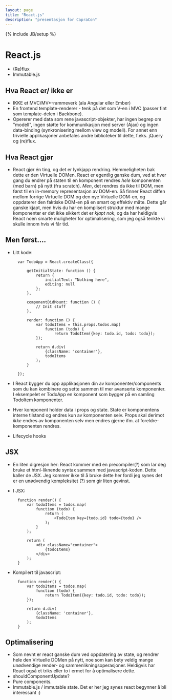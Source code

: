 ```yaml
---
layout: page
title: "React.js"
description: "presentasjon for CapraCon"
---
```

{% include JB/setup %}


React.js
========

* (Re)flux
* Immutable.js

Hva React er/ ikke er
---------------------

* IKKE et MVC/MV\*-rammeverk (ala Angular eller Ember)
* En frontend template-renderer -
  tenk på det som V-en i MVC
  (passer fint som template-delen i Backbone).
* Opererer med data som rene javascript-objekter,
  har ingen begrep om "modell",
  ingen støtte for kommunikasjon med server (Ajax)
  og ingen data-binding
  (synkronisering mellom view og modell).
  For annet enn trivielle applikasjoner
  anbefales andre biblioteker til dette,
  f.eks. jQuery og (re)flux.

Hva React gjør
--------------

* React gjør én ting, og det er lynkjapp rendring.
  Hemmeligheten bak dette er den Virtuelle DOMen.
  React er egentlig ganske dum,
  ved at hver gang du endrer på staten til en komponent
  rendres _hele_ komponenten (med barn) på nytt (fra scratch).
  _Men_, det rendres da ikke til DOM,
  men først til en in-memory representasjon av DOM-en.
  Så finner React diffen mellom
  forrige Virtuelle DOM og den nye Virtuelle DOM-en,
  og oppdaterer den faktiske DOM-en
  på en smart og effektiv måte.
  Dette går ganske kjapt,
  men hvis du har en komplisert struktur
  med mange komponenter
  er det ikke sikkert det er _kjapt nok_,
  og da har heldigvis React noen smarte
  muligheter for optimalisering,
  som jeg også tenkte vi skulle innom hvis vi får tid.

Men først....
-------------

* Litt kode:

        var TodoApp = React.createClass({

            getInitialState: function () {
                return {
                    initialText: "Nothing here",
                    editing: null
                };
            },

            componentDidMount: function () {
                // Init stuff
            },

            render: function () {
                var todoItems = this.props.todos.map(
                    function (todo) {
                        return TodoItem({key: todo.id, todo: todo});
                });

                return d.div(
                    {className: 'container'},
                    todoItems
                );
            }

        });

* I React bygger du opp applikasjonen din av komponenter/components
  som du kan kombinere og sette sammen til mer avanserte komponenter.
  I eksempelet er TodoApp en komponent som
  bygger på en samling TodoItem komponenter.
* Hver komponent holder data i
  props og
  state.
  State er komponentens interne tilstand
  og endres kun av komponenten selv.
  Props skal derimot _ikke_ endres av komponenten selv
  men endres gjerne ifm. at foreldre-komponenten rendres.
* Lifecycle hooks

JSX
---

* En liten digresjon her:
  React kommer med en precompiler(?) som lar deg bruke et
  html-liknende syntax sammen med javascript-koden.
  Dette kaller de JSX.
  Jeg kommer ikke til å bruke dette her
  fordi jeg synes det er en unødvendig kompleksitet (?)
  som gir liten gevinst.

* I JSX:

        function render() {
            var todoItems = todos.map(
                function (todo) {
                    return (
                        <TodoItem key={todo.id} todo={todo} />
                    );
                }
            );

            return (
                <div className="container">
                    {todoItems}
                </div>
            );
        }

* Kompilert til javascript:

        function render() {
            var todoItems = todos.map(
                function (todo) {
                    return TodoItem({key: todo.id, todo: todo});
            });

            return d.div(
                {className: 'container'},
                todoItems
            );
        }

Optimalisering
------------

* Som nevnt er react ganske dum
  ved oppdatering av state,
  og rendrer hele den Virtuelle DOMen på nytt,
  noe som kan bety veldig mange unødvendige
  render- og sammenlikningsoperasjoner.
  Heldigvis har React også et triks eller to i ermet
  for å optimalisere dette.
* shouldComponentUpdate?
* Pure components.
* Immutable.js / immutable state.
  Det er her jeg synes react begynner å bli interessant :)



